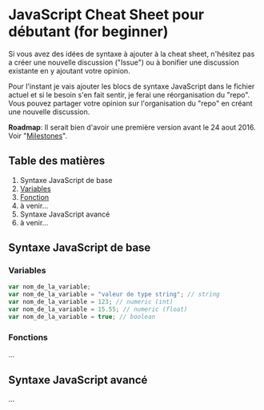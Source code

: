 # JavaScript Cheat Sheet pour débutant (for beginner)
Si vous avez des idées de syntaxe à ajouter à la cheat sheet, n'hésitez pas a créer une nouvelle discussion ("Issue") ou à bonifier une discussion existante en y ajoutant votre opinion.

Pour l'instant je vais ajouter les blocs de syntaxe JavaScript dans le fichier actuel et si le besoin s'en fait sentir, je ferai une réorganisation du "repo". Vous pouvez partager votre opinion sur l'organisation du "repo" en créant une nouvelle discussion.

**Roadmap**: Il serait bien d'avoir une première version avant le 24 aout 2016. Voir "[Milestones](https://github.com/Carl-Hugo/JavaScriptCheatSheet/milestones)".

## Table des matières
1. Syntaxe JavaScript de base
  1. [Variables](#variables)
  1. [Fonction](#fonctions)
  1. à venir...
1. Syntaxe JavaScript avancé
  1. à venir...

## Syntaxe JavaScript de base
### Variables
```JavaScript
var nom_de_la_variable;
var nom_de_la_variable = "valeur de type string"; // string
var nom_de_la_variable = 123; // numeric (int)
var nom_de_la_variable = 15.55; // numeric (float)
var nom_de_la_variable = true; // boolean
```

### Fonctions
...

## Syntaxe JavaScript avancé
...

